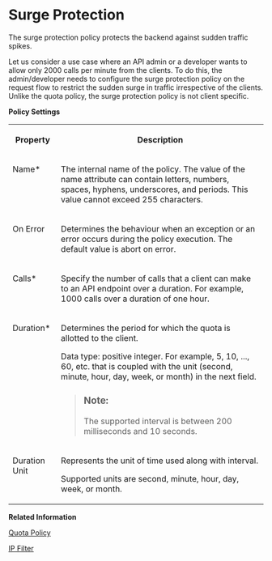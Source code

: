 <!-- loio3d14745b85894b28abe780504c107373 -->

# Surge Protection

The surge protection policy protects the backend against sudden traffic spikes.

Let us consider a use case where an API admin or a developer wants to allow only 2000 calls per minute from the clients. To do this, the admin/developer needs to configure the surge protection policy on the request flow to restrict the sudden surge in traffic irrespective of the clients. Unlike the quota policy, the surge protection policy is not client specific.

**Policy Settings**


<table>
<tr>
<th valign="top">

Property



</th>
<th valign="top">

Description



</th>
</tr>
<tr>
<td valign="top">

Name\*



</td>
<td valign="top">

The internal name of the policy. The value of the name attribute can contain letters, numbers, spaces, hyphens, underscores, and periods. This value cannot exceed 255 characters.



</td>
</tr>
<tr>
<td valign="top">

On Error



</td>
<td valign="top">

Determines the behaviour when an exception or an error occurs during the policy execution. The default value is abort on error.



</td>
</tr>
<tr>
<td valign="top">

Calls\*



</td>
<td valign="top">

Specify the number of calls that a client can make to an API endpoint over a duration. For example, 1000 calls over a duration of one hour.



</td>
</tr>
<tr>
<td valign="top">

Duration\*



</td>
<td valign="top">

Determines the period for which the quota is allotted to the client.

Data type: positive integer. For example, 5, 10, ..., 60, etc. that is coupled with the unit \(second, minute, hour, day, week, or month\) in the next field.

> ### Note:  
> The supported interval is between 200 milliseconds and 10 seconds.



</td>
</tr>
<tr>
<td valign="top">

Duration Unit



</td>
<td valign="top">

Represents the unit of time used along with interval.

Supported units are second, minute, hour, day, week, or month.



</td>
</tr>
</table>

**Related Information**  


[Quota Policy](quota-policy-2aecf15.md "The Quota policy defines the number of request messages an application can submit to an API endpoint over a given period of time.")

[IP Filter](ip-filter-3a8b424.md "The IP filter policy allows or denies calls from specific IP addresses or address ranges.")

